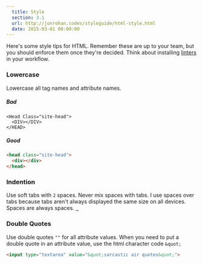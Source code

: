 ```yaml
---
  title: Style
  section: 3.1
  url: http://jonrohan.codes/styleguide/html-style.html
  date: 2015-03-01 00:00:00
---
```


Here's some style tips for HTML. Remember these are up to your team, but you should enforce them once they're decided. Think about installing [linters](/styleguide/editor-linting.html) in your workflow.

### Lowercase

Lowercase all tag names and attribute names.


##### Bad

```
<Head Class="site-head">
  <DIV></DIV>
</HEAD>
```

##### Good

```html
<head class="site-head">
  <div></div>
</head>
```

### Indention

Use soft tabs with `2` spaces. Never mix spaces with tabs. I use spaces over tabs because tabs aren't always displayed the same size on all devices. Spaces are always spaces. <u>&nbsp;&nbsp;</u>

### Double Quotes

Use double quotes `""` for all attribute values. When you need to put a double quote in an attribute value, use the html character code `&quot;`

```html
<input type="textarea" value="&quot;sarcastic air quotes&quot;">
```
